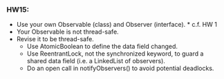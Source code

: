 ### HW15:
* Use your own Observable (class) and Observer (interface).
        * c.f. HW 1
* Your Observable is not thread-safe.
* Revise it to be thread-safe.
    * Use AtomicBoolean to define the data field changed.
    * Use ReentrantLock, not the synchronized keyword, to guard a shared data field (i.e. a LinkedList of observers).
    * Do an open call in notifyObservers() to avoid potential deadlocks.